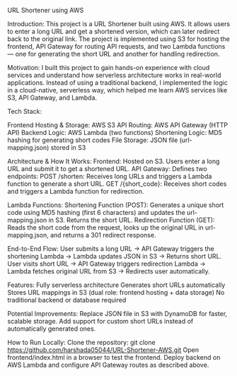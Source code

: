 URL Shortener using AWS

Introduction:
This project is a URL Shortener built using AWS. It allows users to enter a long URL and get a shortened version, which can later redirect back to the original link. The project is implemented using S3 for hosting the frontend, API Gateway for routing API requests, and two Lambda functions — one for generating the short URL and another for handling redirection.

Motivation:
I built this project to gain hands-on experience with cloud services and understand how serverless architecture works in real-world applications. Instead of using a traditional backend, I implemented the logic in a cloud-native, serverless way, which helped me learn AWS services like S3, API Gateway, and Lambda.

Tech Stack:

Frontend Hosting & Storage: AWS S3
API Routing: AWS API Gateway (HTTP API)
Backend Logic: AWS Lambda (two functions)
Shortening Logic: MD5 hashing for generating short codes
File Storage: JSON file (url-mapping.json) stored in S3

Architecture & How It Works:
Frontend: Hosted on S3. Users enter a long URL and submit it to get a shortened URL.
API Gateway: Defines two endpoints:
POST /shorten: Receives long URLs and triggers a Lambda function to generate a short URL.
GET /{short_code}: Receives short codes and triggers a Lambda function for redirection.

Lambda Functions:
Shortening Function (POST): Generates a unique short code using MD5 hashing (first 6 characters) and updates the url-mapping.json in S3. Returns the short URL.
Redirection Function (GET): Reads the short code from the request, looks up the original URL in url-mapping.json, and returns a 301 redirect response.

End-to-End Flow:
User submits a long URL → API Gateway triggers the shortening Lambda → Lambda updates JSON in S3 → Returns short URL.
User visits short URL → API Gateway triggers redirection Lambda → Lambda fetches original URL from S3 → Redirects user automatically.

Features:
Fully serverless architecture
Generates short URLs automatically
Stores URL mappings in S3 (dual role: frontend hosting + data storage)
No traditional backend or database required

Potential Improvements:
Replace JSON file in S3 with DynamoDB for faster, scalable storage.
Add support for custom short URLs instead of automatically generated ones.

How to Run Locally:
Clone the repository: git clone https://github.com/harshada05044/URL-Shortener-AWS.git
Open frontend/index.html in a browser to test the frontend.
Deploy backend on AWS Lambda and configure API Gateway routes as described above.
